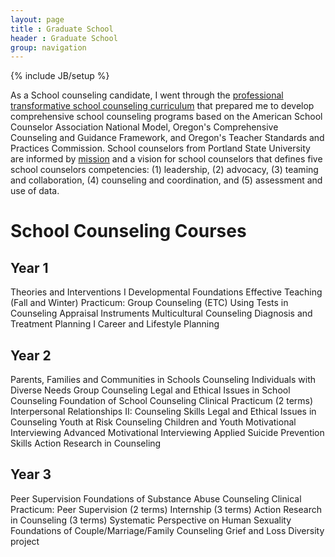 ```yaml
---
layout: page
title : Graduate School
header : Graduate School
group: navigation
---
```

{% include JB/setup %}

As a School counseling candidate, I went through the [professional
transformative school counseling curriculum](http://www.pdx.edu/coun/sites/www.pdx.edu.coun/files/School%20POS%202011.pdf)
that prepared me to develop comprehensive school counseling programs based on
the American School Counselor Association National Model, Oregon's
Comprehensive Counseling and Guidance Framework, and Oregon's Teacher Standards
and Practices Commission.  School counselors from Portland State University are
informed by
[mission](http://www.pdx.edu/coun/school-counseling-mission-statement) and
a vision for school counselors that defines five school counselors
competencies: (1) leadership, (2) advocacy, (3) teaming and collaboration, (4)
counseling and coordination, and (5) assessment and use of data.


# School Counseling Courses

## Year 1

Theories and Interventions I
Developmental Foundations
Effective Teaching (Fall and Winter)
Practicum: Group Counseling (ETC)
Using Tests in Counseling
Appraisal Instruments
Multicultural Counseling
Diagnosis and Treatment Planning I
Career and Lifestyle Planning

## Year 2

Parents, Families and Communities in Schools
Counseling Individuals with Diverse Needs
Group Counseling
Legal and Ethical Issues in School Counseling
Foundation of School Counseling
Clinical Practicum (2 terms)
Interpersonal Relationships II: Counseling Skills
Legal and Ethical Issues in Counseling
Youth at Risk
Counseling Children and Youth
Motivational Interviewing
Advanced Motivational Interviewing
Applied Suicide Prevention Skills
Action Research in Counseling

## Year 3

Peer Supervision 
Foundations of Substance Abuse Counseling
Clinical Practicum: Peer Supervision (2 terms)
Internship (3 terms)
Action Research in Counseling (3 terms)
Systematic Perspective on Human Sexuality
Foundations of Couple/Marriage/Family Counseling
Grief and Loss
Diversity project
